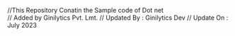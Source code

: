 
//This Repository Conatin the Sample code of Dot net  
// Added by Ginilytics Pvt. Lmt.
// Updated By : Ginilytics Dev
// Update On : July 2023 
 
